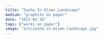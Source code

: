 ```yaml
---
title: "Sasha In Alien Landscape"
medium: "graphite on paper"
date: "2013-02-10"
tags: ["works on paper"]
image: "art/sasha-in-alien-landscape.jpg"
---
```

